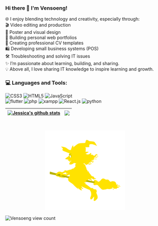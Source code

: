 ### Hi there 👋 I'm Vensoeng!
🌐 I enjoy blending technology and creativity, especially through:<br />
🎬 Video editing and production<br />
🎨 Poster and visual design<br />
💼 Building personal web portfolios<br />
📄 Creating professional CV templates<br />
🛍️ Developing small business systems (POS)<br />
🛠️ Troubleshooting and solving IT issues
<br />
✨ I’m passionate about learning, building, and sharing.<br />
💡 Above all, I love sharing IT knowledge to inspire learning and growth.
<br />

### 💻 Languages and Tools:
![CSS3](https://img.shields.io/badge/css3-%231572B6.svg?style=for-the-badge&logo=css3&logoColor=white) ![HTML5](https://img.shields.io/badge/html5-%23E34F26.svg?style=for-the-badge&logo=html5&logoColor=white) ![JavaScript](https://img.shields.io/badge/javascript-%23323330.svg?style=for-the-badge&logo=javascript&logoColor=%23F7DF1E)  
![flutter](https://img.shields.io/badge/flutter-%23007ACC.svg?style=for-the-badge&logo=flutter&logoColor=white)
![php](https://img.shields.io/badge/php-%23007ACC.svg?style=for-the-badge&logo=php&logoColor=white)
![xampp](https://img.shields.io/badge/XAMPP-%23007ACC.svg?style=for-the-badge&logo=xampp&logoColor=white)
![React.js](https://img.shields.io/badge/React.js-%23007ACC.svg?style=for-the-badge&logo=react&logoColor=white)
![python](https://img.shields.io/badge/Python-%23007ACC.svg?style=for-the-badge&logo=python&logoColor=white)

| <a target="_blank" href=""><img align="center" src="https://github-readme-stats.vercel.app/api?username=vensoeng&theme=buefy&hide_border=true&count_private=true&show_icons=true&include_all_commits=true" alt="Jessica's github stats" /></a> | <a href="" target="_blank"><img align="center" src="https://github-readme-stats.vercel.app/api/top-langs/?username=vensoeng&layout=compact&theme=buefy&hide_border=true" /></a> |
| ------------- | ------------- |

<br />
<p align="center"><a href="https://github.com/JessicaaSun" target="_blank"><img width="50%" alt="Hello, I'm Anurag. I do open source!" src="https://github.com/vensoeng/My-photo/blob/main/vensoeng/github_vensoeng_brand_small.png?raw=true" /></a></p>


<img alt="Vensoeng view count" width="20%" src="https://komarev.com/ghpvc/?username=vensoeng&color=ff69b4&style=for-the-badge" />
<br/>
